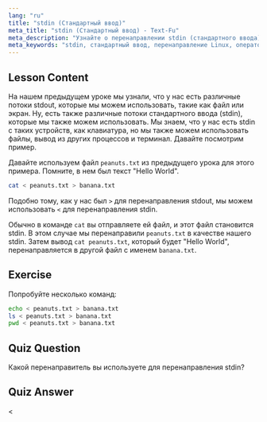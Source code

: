 ```yaml
---
lang: "ru"
title: "stdin (Стандартный ввод)"
meta_title: "stdin (Стандартный ввод) - Text-Fu"
meta_description: "Узнайте о перенаправлении stdin (стандартного ввода) в Linux. Поймите, как использовать оператор '<' с файлами и командами. Изучите практические примеры и улучшите свои навыки работы с командной строкой Linux."
meta_keywords: "stdin, стандартный ввод, перенаправление Linux, оператор <, учебник Linux, командная строка, для начинающих, руководство"
---
```


## Lesson Content

На нашем предыдущем уроке мы узнали, что у нас есть различные потоки stdout, которые мы можем использовать, такие как файл или экран. Ну, есть также различные потоки стандартного ввода (stdin), которые мы также можем использовать. Мы знаем, что у нас есть stdin с таких устройств, как клавиатура, но мы также можем использовать файлы, вывод из других процессов и терминал. Давайте посмотрим пример.

Давайте используем файл `peanuts.txt` из предыдущего урока для этого примера. Помните, в нем был текст "Hello World".

```bash
cat < peanuts.txt > banana.txt
```

Подобно тому, как у нас был `>` для перенаправления stdout, мы можем использовать `<` для перенаправления stdin.

Обычно в команде `cat` вы отправляете ей файл, и этот файл становится stdin. В этом случае мы перенаправили `peanuts.txt` в качестве нашего stdin. Затем вывод `cat peanuts.txt`, который будет "Hello World", перенаправляется в другой файл с именем `banana.txt`.

## Exercise

Попробуйте несколько команд:

```bash
echo < peanuts.txt > banana.txt
ls < peanuts.txt > banana.txt
pwd < peanuts.txt > banana.txt
```

## Quiz Question

Какой перенаправитель вы используете для перенаправления stdin?

## Quiz Answer

<
